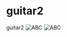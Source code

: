 # guitar2
guitar2
![ABC](http://img.blog.csdn.net/20160602225534105) 
![ABC](http://img.blog.csdn.net/20160602225549512) 
